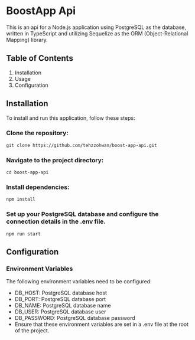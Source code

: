 # BoostApp Api

This is an api for a Node.js application using PostgreSQL as the database, written in TypeScript 
and utilizing Sequelize as the ORM (Object-Relational Mapping) library.

## Table of Contents
1. Installation
2. Usage
3. Configuration

## Installation

To install and run this application, follow these steps:

### Clone the repository:

`git clone https://github.com/tehzzohwan/boost-app-api.git`

### Navigate to the project directory:

`cd boost-app-api`

### Install dependencies:

`npm install`

### Set up your PostgreSQL database and configure the connection details in the .env file.

`npm run start`

## Configuration

### Environment Variables

The following environment variables need to be configured:

- DB_HOST: PostgreSQL database host
- DB_PORT: PostgreSQL database port
- DB_NAME: PostgreSQL database name
- DB_USER: PostgreSQL database user
- DB_PASSWORD: PostgreSQL database password
- Ensure that these environment variables are set in a .env file at the root of the project.
